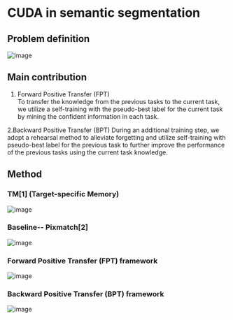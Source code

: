 # CUDA in semantic segmentation

## Problem definition 
![image](https://user-images.githubusercontent.com/33536599/174297258-5ffafc19-f632-4bb2-8fb6-d2d61941c81e.png)

## Main contribution
1. Forward Positive Transfer (FPT)  
 To transfer the knowledge from the previous tasks to the current task, we utilize a self-training with the pseudo-best label for the current task by mining the confident information in each task.


2.Backward Positive Transfer (BPT) 
 During an additional training step, we adopt a rehearsal method to alleviate forgetting and utilize self-training with pseudo-best label for the previous task to further improve the performance of the previous tasks using the current task knowledge.


## Method

### TM[1] (Target-specific Memory)
![image](https://user-images.githubusercontent.com/33536599/174299080-65ab91ca-2129-4e07-b6d5-1a6284cbca1a.png)

### Baseline-- Pixmatch[2]
![image](https://user-images.githubusercontent.com/33536599/174299226-1424c901-197b-4995-807d-078034995458.png)

###  Forward Positive Transfer (FPT) framework
![image](https://user-images.githubusercontent.com/33536599/174299691-be645625-6fad-44bd-a4d0-701fc46b96e9.png)

###  Backward Positive Transfer (BPT) framework
![image](https://user-images.githubusercontent.com/33536599/174299532-d411d2fd-100d-4a62-8567-08eebd7afe2c.png)



